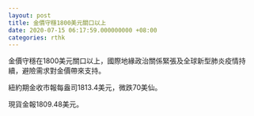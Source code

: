 ```yaml
---
layout: post
title: 金價守穩1800美元關口以上
date: 2020-07-15 06:17:59.000000000 +08:00
categories: rthk
---
```


金價守穩在1800美元關口以上，國際地緣政治關係緊張及全球新型肺炎疫情持續，避險需求對金價帶來支持。

紐約期金收市報每盎司1813.4美元，微跌70美仙。

現貨金報1809.48美元。

